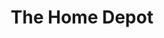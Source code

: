 ---
title: "The Home Depot"
url: /atlanta/the-home-depot-cumberland-parkway-southeast/
shop: Baumarkt
---